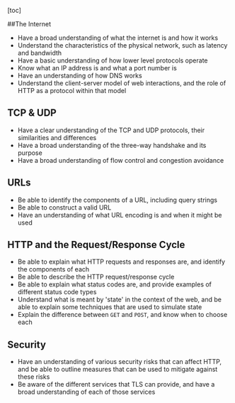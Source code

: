 [toc]

##The Internet

- Have a broad understanding of what the internet is and how it works
- Understand the characteristics of the physical network, such as latency and bandwidth
- Have a basic understanding of how lower level protocols operate
- Know what an IP address is and what a port number is
- Have an understanding of how DNS works
- Understand the client-server model of web interactions, and the role of HTTP as a protocol within that model

## TCP & UDP

- Have a clear understanding of the TCP and UDP protocols, their similarities and differences
- Have a broad understanding of the three-way handshake and its purpose
- Have a broad understanding of flow control and congestion avoidance

## URLs

- Be able to identify the components of a URL, including query strings
- Be able to construct a valid URL
- Have an understanding of what URL encoding is and when it might be used

## HTTP and the Request/Response Cycle

- Be able to explain what HTTP requests and responses are, and identify the components of each
- Be able to describe the HTTP request/response cycle
- Be able to explain what status codes are, and provide examples of different status code types
- Understand what is meant by 'state' in the context of the web, and be able to explain some techniques that are used to simulate state
- Explain the difference between `GET` and `POST`, and know when to choose each

## Security

- Have an understanding of various security risks that can affect HTTP, and be able to outline measures that can be used to mitigate against these risks
- Be aware of the different services that TLS can provide, and have a broad understanding of each of those services